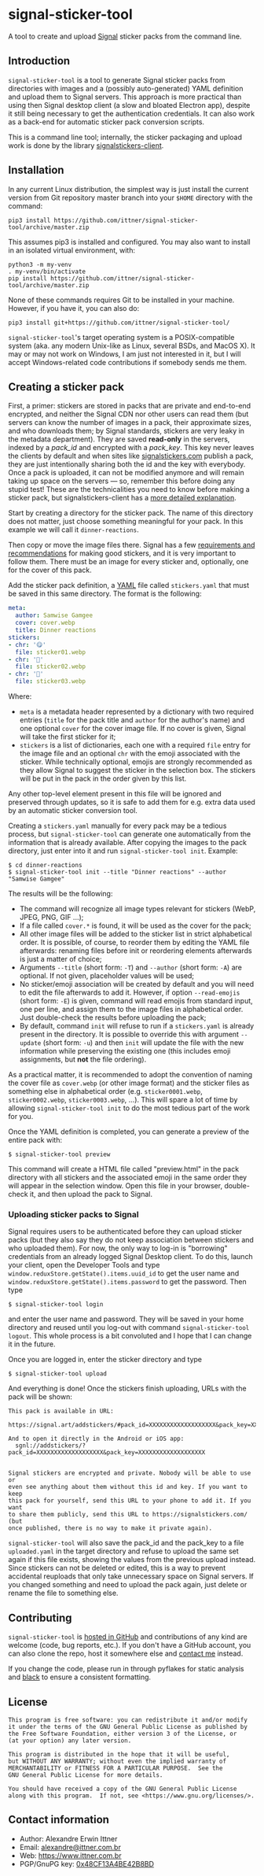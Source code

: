 signal-sticker-tool
===================

A tool to create and upload [Signal](https://signal.org) sticker packs from the command line.



## Introduction

`signal-sticker-tool` is a tool to generate Signal sticker packs from directories with images and a (possibly auto-generated) YAML definition and upload them to Signal servers. This approach is more practical than using then Signal desktop client (a slow and bloated Electron app), despite it still being necessary to get the authentication credentials. It can also work as a back-end for automatic sticker pack conversion scripts.

This is a command line tool; internally, the sticker packaging and upload work is done by the library [signalstickers-client](https://github.com/signalstickers/signalstickers-client).



## Installation

In any current Linux distribution, the simplest way is just install the current version from Git repository master branch into your `$HOME` directory with the command:

    pip3 install https://github.com/ittner/signal-sticker-tool/archive/master.zip

This assumes pip3 is installed and configured. You may also want to install in an isolated virtual environment, with:

    python3 -m my-venv
    . my-venv/bin/activate
    pip install https://github.com/ittner/signal-sticker-tool/archive/master.zip

None of these commands requires Git to be installed in your machine. However, if you have it, you can also do:

    pip3 install git+https://github.com/ittner/signal-sticker-tool/

`signal-sticker-tool`'s target operating system is a POSIX-compatible system (aka. any modern Unix-like as Linux, several BSDs, and MacOS X). It may or may not work on Windows, I am just not interested in it, but I will accept Windows-related code contributions if somebody sends me them.




## Creating a sticker pack

First, a primer: stickers are stored in packs that are private and end-to-end encrypted, and neither the Signal CDN nor other users can read them (but servers can know the number of images in a pack, their approximate sizes, and who downloads them; by Signal standards, stickers are very leaky in the metadata department). They are saved **read-only** in the servers, indexed by a *pack_id* and encrypted with a *pack_key*. This key never leaves the clients by default and when sites like [signalstickers.com](https://signalstickers.com) publish a pack, they are just intentionally sharing both the id and the key with everybody. Once a pack is uploaded, it can not be modified anymore and will remain taking up space on the servers — so, remember this before doing any stupid test! These are the technicalities you need to know before making a sticker pack, but signalstickers-client has a [more detailed explanation](https://github.com/signalstickers/signalstickers-client/blob/master/STICKERS_INTERNALS.md).


Start by creating a directory for the sticker pack. The name of this directory does not matter, just choose something meaningful for your pack. In this example we will call it `dinner-reactions`.

Then copy or move the image files there. Signal has a few [requirements and recommendations](https://support.signal.org/hc/en-us/articles/360031836512-Stickers#sticker_reqs) for making good stickers, and it is very important to follow them. There must be an image for every sticker and, optionally, one for the cover of this pack.

Add the sticker pack definition, a [YAML](https://en.wikipedia.org/wiki/YAML) file called `stickers.yaml` that must be saved in this same directory. The format is the following:

```yaml
meta:
  author: Samwise Gamgee
  cover: cover.webp
  title: Dinner reactions
stickers:
- chr: '😋'
  file: sticker01.webp
- chr: '🥔'
  file: sticker02.webp
- chr: '🍄'
  file: sticker03.webp
```

Where:
- `meta` is a metadata header represented by a dictionary with two required entries (`title` for the pack title and `author` for the author's name) and one optional `cover` for the cover image file. If no cover is given, Signal will take the first sticker for it;
- `stickers` is a list of dictionaries, each one with a required `file` entry for the image file and an optional `chr` with the emoji associated with the sticker. While technically optional, emojis are strongly recommended as they allow Signal to suggest the sticker in the selection box. The stickers will be put in the pack in the order given by this list.

Any other top-level element present in this file will be ignored and preserved through updates, so it is safe to add them for e.g. extra data used by an automatic sticker conversion tool.

Creating a `stickers.yaml` manually for every pack may be a tedious process, but `signal-sticker-tool` can generate one automatically from the information that is already available. After copying the images to the pack directory, just enter into it and run `signal-sticker-tool init`. Example:

    $ cd dinner-reactions
    $ signal-sticker-tool init --title "Dinner reactions" --author "Samwise Gamgee"

The results will be the following:

- The command will recognize all image types relevant for stickers (WebP, JPEG, PNG, GIF ...);
- If a file called `cover.*` is found, it will be used as the cover for the pack;
- All other image files will be added to the sticker list in strict alphabetical order. It is possible, of course, to reorder them by editing the YAML file afterwards: renaming files before init or reordering elements afterwards is just a matter of choice;
- Arguments `--title` (short form: `-T`) and `--author` (short form: `-A`) are optional. If not given, placeholder values will be used;
- No sticker/emoji association will be created by default and you will need to edit the file afterwards to add it. However, if option `--read-emojis` (short form: `-E`) is given, command will read emojis from standard input, one per line, and assign them to the image files in alphabetical order. Just double-check the results before uploading the pack;
- By default, command `init` will refuse to run if a `stickers.yaml` is already present in the directory. It is possible to override this with argument `--update` (short form: `-u`) and then `init` will update the file with the new information while preserving the existing one (this includes emoji assignments, but **not** the file ordering).

As a practical matter, it is recommended to adopt the convention of naming the cover file as `cover.webp` (or other image format) and the sticker files as something else in alphabetical order (e.g. `sticker0001.webp`, `sticker0002.webp`, `sticker0003.webp`, ...). This will spare a lot of time by allowing `signal-sticker-tool init` to do the most tedious part of the work for you.

Once the YAML definition is completed, you can generate a preview of the entire pack with:

    $ signal-sticker-tool preview

This command will create a HTML file called "preview.html" in the pack directory with all stickers and the associated emoji in the same order they will appear in the selection window. Open this file in your browser, double-check it, and then upload the pack to Signal.



### Uploading sticker packs to Signal

Signal requires users to be authenticated before they can upload sticker packs (but they also say they do not keep association between stickers and who uploaded them). For now, the only way to log-in is "borrowing" credentials from an already logged Signal Desktop client. To do this, launch your client, open the Developer Tools and type `window.reduxStore.getState().items.uuid_id` to get the user name and `window.reduxStore.getState().items.password` to get the password. Then type

    $ signal-sticker-tool login

and enter the user name and password. They will be saved in your home directory and reused until you log-out with command `signal-sticker-tool logout`. This whole process is a bit convoluted and I hope that I can change it in the future.

Once you are logged in, enter the sticker directory and type

    $ signal-sticker-tool upload

And everything is done! Once the stickers finish uploading, URLs with the pack will be shown:

    This pack is available in URL:
      https://signal.art/addstickers/#pack_id=XXXXXXXXXXXXXXXXXXX&pack_key=XXXXXXXXXXXXXXXXXXX

    And to open it directly in the Android or iOS app:
      sgnl://addstickers/?pack_id=XXXXXXXXXXXXXXXXXXX&pack_key=XXXXXXXXXXXXXXXXXXX


    Signal stickers are encrypted and private. Nobody will be able to use or
    even see anything about them without this id and key. If you want to keep
    this pack for yourself, send this URL to your phone to add it. If you want
    to share them publicly, send this URL to https://signalstickers.com/ (but
    once published, there is no way to make it private again).

`signal-sticker-tool` will also save the pack_id and the pack_key to a file `uploaded.yaml` in the target directory and refuse to upload the same set again if this file exists, showing the values from the previous upload instead. Since stickers can not be deleted or edited, this is a way to prevent accidental reuploads that only take unnecessary space on Signal servers. If you changed something and need to upload the pack again, just delete or rename the file to something else.




## Contributing

`signal-sticker-tool` is [hosted in GitHub](https://github.com/ittner/signal-sticker-tool/) and contributions of any kind are welcome (code, bug reports, etc.). If you don't have a GitHub account, you can also clone the repo, host it somewhere else and [contact me](#contact-information) instead.

If you change the code, please run in through pyflakes for static analysis and [black](https://pypi.org/project/black/) to ensure a consistent formatting.




## License

    This program is free software: you can redistribute it and/or modify
    it under the terms of the GNU General Public License as published by
    the Free Software Foundation, either version 3 of the License, or
    (at your option) any later version.

    This program is distributed in the hope that it will be useful,
    but WITHOUT ANY WARRANTY; without even the implied warranty of
    MERCHANTABILITY or FITNESS FOR A PARTICULAR PURPOSE.  See the
    GNU General Public License for more details.

    You should have received a copy of the GNU General Public License
    along with this program.  If not, see <https://www.gnu.org/licenses/>.




## Contact information

- Author: Alexandre Erwin Ittner
- Email: alexandre@ittner.com.br
- Web: https://www.ittner.com.br
- PGP/GnuPG key: [0x48CF13A4BE42B8BD](https://www.ittner.com.br/key.pub.asc)

